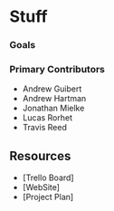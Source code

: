 Stuff
==========
### Goals


### Primary Contributors
* Andrew Guibert
* Andrew Hartman
* Jonathan Mielke
* Lucas Rorhet
* Travis Reed

Resources
--------------------
* [Trello Board]
* [WebSite]
* [Project Plan]


